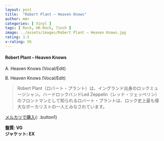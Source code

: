 ```yaml
---
layout: post
title:  "Robert Plant – Heaven Knows"
author: mmr
categories: [ Vinyl ]
tags: [ Rock, UK-Rock, 7inch ]
image: ../assets/images/Robert Plant – Heaven Knows.jpg
rating: 3.5
v-rating: VG
---
```


#### Robert Plant – Heaven Knows

A. Heaven Knows (Vocal/Edit)

B. Heaven Knows (Vocal/Edit)

> Robert Plant（ロバート・プラント）は、イングランド出身のロックミュージシャン。ハードロックバンドLed Zeppelin（レッド・ツェッペリン）のフロントマンとして知られるロバート・プラントは、ロック史上最も偉大なボーカリストの一人とみなされています。



[メルカリで購入](https://jp.mercari.com/item/m77618413778){: .button1}

<div class="mt-4 mb-4 d-flex align-items-center">
<strong class="mr-1">盤質: VG</strong>
</div>
<div class="mt-4 mb-4 d-flex align-items-center">
<strong class="mr-1">ジャケット: EX</strong>
</div>
